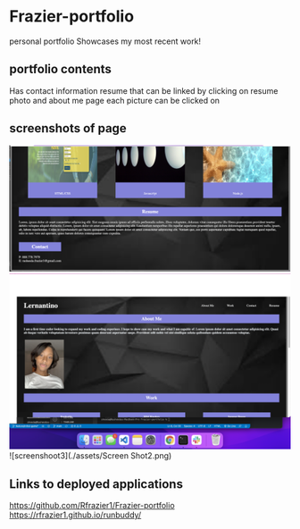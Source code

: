 # Frazier-portfolio
personal portfolio 
Showcases my most recent work!

## portfolio contents 
Has contact information
resume that can be linked by clicking on resume
photo and about me page
each picture can be clicked on

## screenshots of page
![screenshot](./assets/ScreenShot.png)
![screenshoot2](./assets/Screenshoot3.png)
![screenshoot3](./assets/Screen Shot2.png)

## Links to deployed applications
https://github.com/Rfrazier1/Frazier-portfolio
https://rfrazier1.github.io/runbuddy/